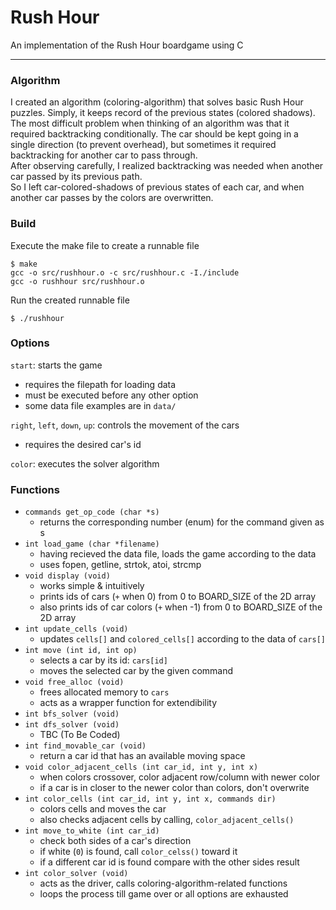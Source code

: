 # Rush Hour
An implementation of the Rush Hour boardgame using C<br>

---

### Algorithm
I created an algorithm (coloring-algorithm) that solves basic Rush Hour puzzles. Simply, it keeps record of the previous states (colored shadows).<br>
The most difficult problem when thinking of an algorithm was that it required backtracking conditionally. The car should be kept going in a single direction (to prevent overhead), but sometimes it required backtracking for another car to pass through.<br>
After observing carefully, I realized backtracking was needed when another car passed by its previous path.<br>
So I left car-colored-shadows of previous states of each car, and when another car passes by the colors are overwritten.<br>

### Build
Execute the make file to create a runnable file
```
$ make
gcc -o src/rushhour.o -c src/rushhour.c -I./include
gcc -o rushhour src/rushhour.o
```
Run the created runnable file
```
$ ./rushhour
```

### Options
`start`: starts the game
* requires the filepath for loading data
* must be executed before any other option
* some data file examples are in `data/`

`right`, `left`, `down`, `up`: controls the movement of the cars
* requires the desired car's id

`color`: executes the solver algorithm

### Functions
* `commands get_op_code (char *s)`
  * returns the corresponding number (enum) for the command given as s
* `int load_game (char *filename)`
  * having recieved the data file, loads the game according to the data
  * uses fopen, getline, strtok, atoi, strcmp
* `void display (void)`
  * works simple & intuitively
  * prints ids of cars (`+` when 0) from 0 to BOARD_SIZE of the 2D array
  * also prints ids of car colors (`+` when -1) from 0 to BOARD_SIZE of the 2D array
* `int update_cells (void)`
  * updates `cells[]` and `colored_cells[]` according to the data of `cars[]`
* `int move (int id, int op)`
  * selects a car by its id: `cars[id]`
  * moves the selected car by the given command
* `void free_alloc (void)`
  * frees allocated memory to `cars`
  * acts as a wrapper function for extendibility
* `int bfs_solver (void)`
* `int dfs_solver (void)`
  * TBC (To Be Coded)
* `int find_movable_car (void)`
  * return a car id that has an available moving space
* `void color_adjacent_cells (int car_id, int y, int x)`
  * when colors crossover, color adjacent row/column with newer color
  * if a car is in closer to the newer color than colors, don't overwrite
* `int color_cells (int car_id, int y, int x, commands dir)`
  * colors cells and moves the car
  * also checks adjacent cells by calling, `color_adjacent_cells()`
* `int move_to_white (int car_id)`
  * check both sides of a car's direction
  * if white (`0`) is found, call `color_celss()` toward it
  * if a different car id is found compare with the other sides result
* `int color_solver (void)`
  * acts as the driver, calls coloring-algorithm-related functions
  * loops the process till game over or all options are exhausted
